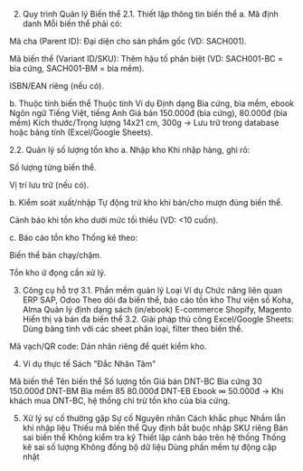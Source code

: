 2. Quy trình Quản lý Biến thể
2.1. Thiết lập thông tin biến thể
a. Mã định danh
Mỗi biến thể phải có:

Mã cha (Parent ID): Đại diện cho sản phẩm gốc (VD: SACH001).

Mã biến thể (Variant ID/SKU): Thêm hậu tố phân biệt (VD: SACH001-BC = bìa cứng, SACH001-BM = bìa mềm).

ISBN/EAN riêng (nếu có).

b. Thuộc tính biến thể
Thuộc tính	Ví dụ
Định dạng	Bìa cứng, bìa mềm, ebook
Ngôn ngữ	Tiếng Việt, tiếng Anh
Giá bán	150.000đ (bìa cứng), 80.000đ (bìa mềm)
Kích thước/Trọng lượng	14x21 cm, 300g
→ Lưu trữ trong database hoặc bảng tính (Excel/Google Sheets).

2.2. Quản lý số lượng tồn kho
a. Nhập kho
Khi nhập hàng, ghi rõ:

Số lượng từng biến thể.

Vị trí lưu trữ (nếu có).

b. Kiểm soát xuất/nhập
Tự động trừ kho khi bán/cho mượn đúng biến thể.

Cảnh báo khi tồn kho dưới mức tối thiểu (VD: <10 cuốn).

c. Báo cáo tồn kho
Thống kê theo:

Biến thể bán chạy/chậm.

Tồn kho ứ đọng cần xử lý.

3. Công cụ hỗ trợ
3.1. Phần mềm quản lý
Loại	Ví dụ	Chức năng liên quan
ERP	SAP, Odoo	Theo dõi đa biến thể, báo cáo tồn kho
Thư viện số	Koha, Alma	Quản lý định dạng sách (in/ebook)
E-commerce	Shopify, Magento	Hiển thị và bán đa biến thể
3.2. Giải pháp thủ công
Excel/Google Sheets: Dùng bảng tính với các sheet phân loại, filter theo biến thể.

Mã vạch/QR code: Dán nhãn riêng để quét kiểm kho.

4. Ví dụ thực tế
Sách "Đắc Nhân Tâm"

Mã biến thể	Tên biến thể	Số lượng tồn	Giá bán
DNT-BC	Bìa cứng	30	150.000đ
DNT-BM	Bìa mềm	85	80.000đ
DNT-EB	Ebook	∞	50.000đ
→ Khi khách mua DNT-BC, hệ thống chỉ trừ tồn kho của bìa cứng.

5. Xử lý sự cố thường gặp
Sự cố	Nguyên nhân	Cách khắc phục
Nhầm lẫn khi nhập liệu	Thiếu mã biến thể	Quy định bắt buộc nhập SKU riêng
Bán sai biến thể	Không kiểm tra kỹ	Thiết lập cảnh báo trên hệ thống
Thống kê sai số lượng	Không đồng bộ dữ liệu	Dùng phần mềm tự động cập nhật
